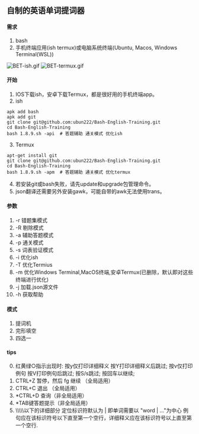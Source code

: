 ## 自制的英语单词提词器

#### 需求
1. bash
2. 手机终端应用(ish termux)或电脑系统终端(Ubuntu, Macos, Windows Terminal(WSL))

![BET-ish.gif](https://github.com/ubun222/Learning-English/raw/bash/img/BET-ish.gif) ![BET-termux.gif](https://github.com/ubun222/Learning-English/raw/bash/img/BET-termux.gif)
#### 开始
1. IOS下载ish，安卓下载Termux，都是很好用的手机终端app。
2. ish
```
apk add bash
apk add git
git clone git@github.com:ubun222/Bash-English-Training.git
cd Bash-English-Training
bash 1.8.9.sh -api  # 答题辅助 通关模式 优化ish
```
3. Termux
```
apt-get install git
git clone git@github.com:ubun222/Bash-English-Training.git
cd Bash-English-Training
bash 1.8.9.sh -apm  # 答题辅助 通关模式 优化termux
```
4. 若安装git或bash失败，请先update和upgrade包管理命令。
5. json翻译还需要另外安装gawk，可能自带的awk无法使用trans。
#### 参数
1. -r 错题集模式
2. -R 剔除模式
3. -a 辅助答题模式
4. -p 通关模式 
5. -s 词表验证模式
6. -i 优化ish 
7. -T 优化Termius 
8. -m 优化Windows Terminal,MacOS终端,安卓Termux(已删除，默认即对这些终端进行优化)
9. -j 加载.json源文件
10. -h 获取帮助
#### 模式
1. 提词机
2. 完形填空
3. 四选一
#### tips
0. 红黄绿○指示出现时: 按y仅打印详细释义 按Y打印详细释义后跳过; 按v仅打印例句  按V打印例句后跳过; 按S/s跳过; 按回车以继续;
1. CTRL+Z 暂停，然后 fg 继续 （全局适用）
2. CTRL+C 退出 （全局适用）
3. *CTRL+D 查询（非全局适用）
4. *TAB键答题提示（非全局适用）
5. \\\\\\\\\\以下的详细部分 定位标识符默认为 | 即单词需要以 "word | ..."为中心 例句应在该标识符号以下直至第一个空行，详细释义应在该标识符号以上直至第一个空行.


